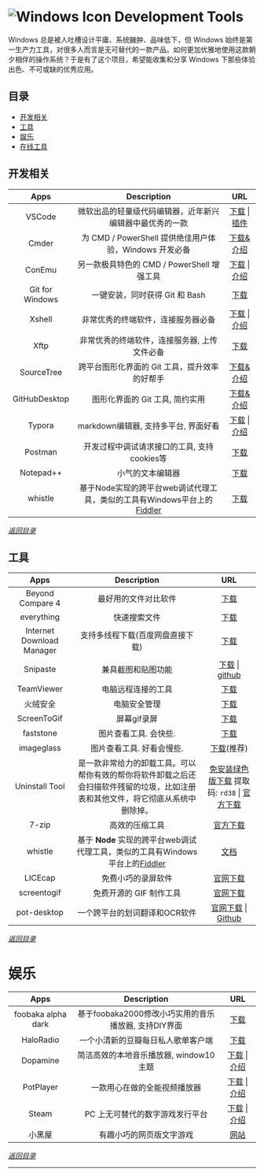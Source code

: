 #  ![Windows Icon](http://i.imgur.com/waCNjA2.png) Development Tools

Windows 总是被人吐槽设计平庸、系统臃肿、品味低下，但 Windows 始终是第一生产力工具，对很多人而言是无可替代的一款产品。如何更加优雅地使用这款朝夕相伴的操作系统？于是有了这个项目，希望能收集和分享 Windows 下那些体验出色、不可或缺的优秀应用。



## 目录

+ [开发相关][2]
+ [工具][3]
+ [娱乐][17]
+ [在线工具](./OnlineTools.md)

## 开发相关

|      Apps       |                         Description                          |                URL                 |
| :-------------: | :----------------------------------------------------------: | :--------------------------------: |
|     VSCode      |   微软出品的轻量级代码编辑器，近年新兴编辑器中最优秀的一款   |      [下载][4]  \|  [插件][5]      |
|      Cmder      |    为 CMD / PowerShell 提供绝佳用户体验，Windows 开发必备    |           [下载&介绍][6]           |
|     ConEmu      |          另一款极具特色的 CMD / PowerShell 增强工具          |      [下载][7]  \|  [介绍][8]      |
| Git for Windows |                一键安装，同时获得 Git 和 Bash                |             [下载][9]              |
|     Xshell      |              非常优秀的终端软件，连接服务器必备              |     [下载][10]  \|  [介绍][11]     |
|      Xftp       |          非常优秀的终端软件，连接服务器, 上传文件必备          |            [下载][xftp]            |
|   SourceTree    |        跨平台图形化界面的 Git 工具，提升效率的好帮手         |          [下载&介绍][12]           |
|  GitHubDesktop  |               图形化界面的 Git 工具, 简约实用                |          [下载&介绍][13]           |
|     Typora      |             markdown编辑器, 支持多平台, 界面好看             |     [下载][21]  \|  [介绍][22]     |
|     Postman     |         开发过程中调试请求接口的工具, 支持cookies等          |             [下载][29]             |
|    Notepad++    |                       小气的文本编辑器                       |             [下载][31]             |
|     whistle     | 基于Node实现的跨平台web调试代理工具，类似的工具有Windows平台上的 [Fiddler][37] | [下载][38] |

*[返回目录][32]*



## 工具

|           Apps            |                   Description                   |          URL           |
| :-----------------------: | :---------------------------------------------: | :--------------------: |
|     Beyond Compare 4      |              最好用的文件对比软件               |       [下载][16]       |
|        everything         |                  快速搜索文件                   |       [下载][18]       |
| Internet Download Manager |         支持多线程下载(百度网盘直接下载)        |       [下载][20]       |
|         Snipaste          |               兼具截图和贴图功能                |      [下载][30]  \|  [github][34]      |
|         TeamViewer        |               电脑远程连接的工具                |       [下载][33]       |
| 火绒安全 |                       电脑安全管理                       | [下载][35] |
| ScreenToGif | 屏幕gif录屏 | [下载][36] |
| faststone | 图片查看工具. 会快些. | [下载][39] |
| imageglass | 图片查看工具. 好看会慢些. | [下载][43](推荐) |
| Uninstall Tool | 是一款非常给力的卸载工具。可以帮你有效的帮你将软件卸载之后还会扫描软件残留的垃圾，比如注册表和其他文件，将它彻底从系统中删除掉。 | [免安装绿色版下载][42]  提取码: `rd38`  \|  [官方下载][41] |
| 7-zip | 高效的压缩工具 | [官方下载][7-zip] |
| whistle | 基于 **Node** 实现的跨平台web调试代理工具，类似的工具有Windows平台上的[Fiddler](http://www.telerik.com/fiddler/) | [文档](https://wproxy.org/whistle/) |
| LICEcap | 免费小巧的录屏软件 | [官网下载](https://www.cockos.com/licecap/) |
| screentogif | 免费开源的 GIF 制作工具 | [官网下载](https://www.screentogif.com/) |
| pot-desktop | 一个跨平台的划词翻译和OCR软件 | [官网下载][pot-download] \| [Github][pot] |

*[返回目录][32]*



# 娱乐

|        Apps        |                     Description                      |                   URL                   |
| :----------------: | :--------------------------------------------------: | :-------------------------------------: |
| foobaka alpha dark | 基于foobaka2000修改小巧实用的音乐播放器, 支持DIY界面 |               [下载][19]                |
|     HaloRadio      |          一个小清新的豆瓣每日私人歌单客户端          |               [下载][25]                |
|      Dopamine      |        简洁高效的本地音乐播放器, window10主题        |       [下载][28]  \|  [介绍][28]        |
|     PotPlayer      |             一款用心在做的全能视频播放器             |       [下载][23]  \|  [介绍][24]        |
|       Steam        |           PC 上无可替代的数字游戏发行平台            |       [下载][26]  \|  [介绍][27]        |
|       小黑屋       |               有趣小巧的网页版文字游戏               | [网站][40] |

*[返回目录][32]*



---

[1]: http://i.imgur.com/waCNjA2.png
[2]: #开发相关
[3]: #工具
[4]: https://code.visualstudio.com/download
[5]: https://marketplace.visualstudio.com/VSCode
[6]: http://cmder.net/
[7]: https://www.fosshub.com/ConEmu.html
[8]: https://conemu.github.io/
[9]: https://git-scm.com/downloads
[10]: https://www.xshell.com/zh/free-for-home-school/
[11]: https://www.xshell.com/zh/xshell/
[12]: https://www.sourcetreeapp.com/
[13]: https://desktop.github.com/
[14]: http://www.syncfusion.com/downloads/metrostudio
[15]: https://www.oschina.net/translate/creating-metro-style-icons-with-metro-studio
[16]: http://www.beyondcompare.cc/xiazai.html
[17]: #娱乐
[18]: https://www.voidtools.com/downloads/
[19]: https://pan.baidu.com/s/1VYpX5awn-EaFk94k7KV4cA
[20]: https://www.internetdownloadmanager.com/download.html
[21]: https://typora.io/#windows
[22]: https://typora.io/
[23]: http://www.potplayer.org/
[24]: https://baike.baidu.com/item/PotPlayer
[25]: https://www.icyarrow.com/haloradio/
[26]: https://store.steampowered.com/about/Steam:?l=schinese
[27]: https://zh.wikipedia.org/wiki/Steam
[28]: https://www.digimezzo.com/content/software/dopamine/
[29]: https://www.getpostman.com/apps
[30]: https://zh.snipaste.com/
[31]: https://notepad-plus-plus.org/downloads
[32]: #目录
[33]: https://www.teamviewer.com/zhcn/credentials/free-for-personal-use/
[34]: https://github.com/Snipaste/feedback
[35]: https://www.huorong.cn/
[36]: https://www.screentogif.com/
[37]: http://www.telerik.com/fiddler/
[38]: http://wproxy.org/whistle/
[39]: https://www.faststone.org/FSIVDownload.htm
[40]: http://lab.mkblog.cn/adarkroom/
[41]: https://crystalidea.com/uninstall-tool/download
[42]: https://pan.baidu.com/s/1GArLEtZSO-FAhMpEYXiCSg
[43]: https://imageglass.org/release/imageglass-8-2-6-6-june-32#downloads
[7-zip]: https://www.7-zip.org/
[xftp]: https://www.xshell.com/zh/free-for-home-school/
[pot]: https://github.com/pot-app/pot-desktop
[pot-download]: https://pot-app.com/download
